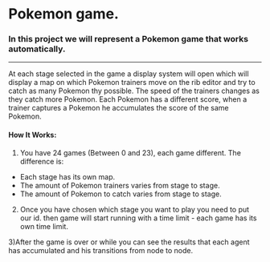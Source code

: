 # Pokemon game.

### In this project we will represent a Pokemon game that works automatically.
----

At each stage selected in the game a display system will open which will display a map on which Pokemon trainers move on the rib editor and try to catch as many Pokemon thy possible.
The speed of the trainers changes as they catch more Pokemon.
Each Pokemon has a different score, when a trainer captures a Pokemon he accumulates the score of the same Pokemon.



#### How It Works:

1) You have 24 games (Between 0 and 23), each game different.
   The difference is:
* Each stage has its own map.
* The amount of Pokemon trainers varies from stage to stage.
* The amount of Pokemon to catch varies from stage to stage.

2) Once you have chosen which stage you want to play you need to put our id. 
then game will start running with a time limit - each game has its own time limit.

3)After the game is over or while you can see the results that each agent has accumulated and his transitions from node to node.


